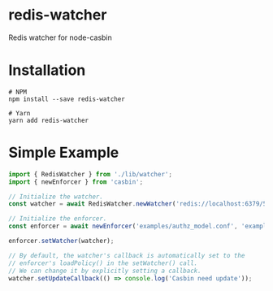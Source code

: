 # redis-watcher

Redis watcher for node-casbin

# Installation

```shell script
# NPM
npm install --save redis-watcher

# Yarn
yarn add redis-watcher
```

# Simple Example
```typescript
import { RedisWatcher } from './lib/watcher';
import { newEnforcer } from 'casbin';

// Initialize the watcher.
const watcher = await RedisWatcher.newWatcher('redis://localhost:6379/5');

// Initialize the enforcer.
const enforcer = await newEnforcer('examples/authz_model.conf', 'examples/authz_policy.csv');

enforcer.setWatcher(watcher);

// By default, the watcher's callback is automatically set to the
// enforcer's loadPolicy() in the setWatcher() call.
// We can change it by explicitly setting a callback.
watcher.setUpdateCallback(() => console.log('Casbin need update'));

```

